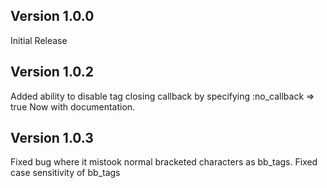 ## Version 1.0.0 ##

Initial Release

## Version 1.0.2 ##

Added ability to disable tag closing callback by specifying :no_callback => true
Now with documentation.

## Version 1.0.3 ##

Fixed bug where it mistook normal bracketed characters as bb_tags.
Fixed case sensitivity of bb_tags